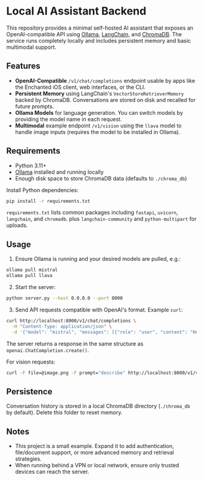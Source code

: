 # Local AI Assistant Backend

This repository provides a minimal self-hosted AI assistant that exposes an OpenAI-compatible API using [Ollama](https://github.com/jmorganca/ollama), [LangChain](https://python.langchain.com/), and [ChromaDB](https://www.trychroma.com/). The service runs completely locally and includes persistent memory and basic multimodal support.

## Features

- **OpenAI-Compatible** `/v1/chat/completions` endpoint usable by apps like the Enchanted iOS client, web interfaces, or the CLI.
- **Persistent Memory** using LangChain's `VectorStoreRetrieverMemory` backed by ChromaDB. Conversations are stored on disk and recalled for future prompts.
- **Ollama Models** for language generation. You can switch models by providing the model name in each request.
- **Multimodal** example endpoint `/v1/vision` using the `llava` model to handle image inputs (requires the model to be installed in Ollama).

## Requirements

- Python 3.11+
- [Ollama](https://github.com/jmorganca/ollama) installed and running locally
- Enough disk space to store ChromaDB data (defaults to `./chroma_db`)

Install Python dependencies:

```bash
pip install -r requirements.txt
```

`requirements.txt` lists common packages including `fastapi`, `uvicorn`, `langchain`, and `chromadb`. plus `langchain-community` and `python-multipart` for uploads.

## Usage

1. Ensure Ollama is running and your desired models are pulled, e.g.:

```bash
ollama pull mistral
ollama pull llava
```

2. Start the server:

```bash
python server.py --host 0.0.0.0 --port 8000
```

3. Send API requests compatible with OpenAI's format. Example `curl`:

```bash
curl http://localhost:8000/v1/chat/completions \
  -H "Content-Type: application/json" \
  -d '{"model": "mistral", "messages": [{"role": "user", "content": "Hello"}]}'
```

The server returns a response in the same structure as `openai.ChatCompletion.create()`.

For vision requests:

```bash
curl -F file=@image.png -F prompt="describe" http://localhost:8000/v1/vision
```

## Persistence

Conversation history is stored in a local ChromaDB directory (`./chroma_db` by default). Delete this folder to reset memory.

## Notes

- This project is a small example. Expand it to add authentication, file/document support, or more advanced memory and retrieval strategies.
- When running behind a VPN or local network, ensure only trusted devices can reach the server.

